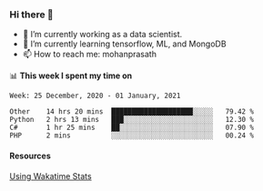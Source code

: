 ### Hi there 👋

- 🔭 I’m currently working as a data scientist.
- 🌱 I’m currently learning tensorflow, ML, and MongoDB
- 📫 How to reach me: mohanprasath

📊 **This week I spent my time on**
<!--START_SECTION:waka-->
```text
Week: 25 December, 2020 - 01 January, 2021

Other    14 hrs 20 mins  ████████████████████░░░░░   79.42 % 
Python   2 hrs 13 mins   ███░░░░░░░░░░░░░░░░░░░░░░   12.30 % 
C#       1 hr 25 mins    ██░░░░░░░░░░░░░░░░░░░░░░░   07.90 % 
PHP      2 mins          ░░░░░░░░░░░░░░░░░░░░░░░░░   00.24 % 
```
<!--END_SECTION:waka-->

#### Resources
[Using Wakatime Stats](https://github.com/marketplace/actions/waka-readme)
